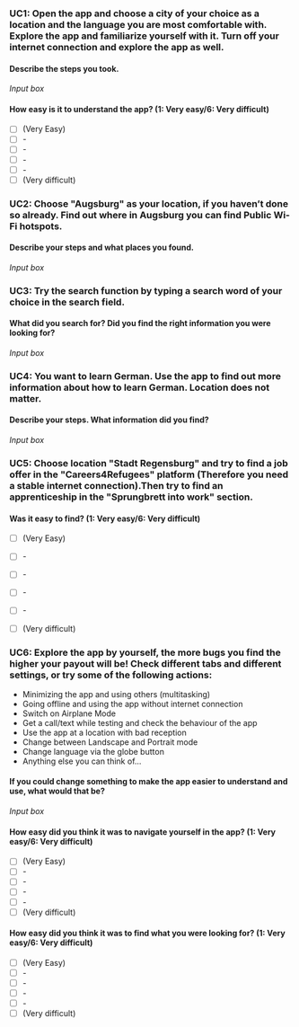 ### UC1: Open the app and choose a city of your choice as a location and the language you are most comfortable with. Explore the app and familiarize yourself with it. Turn off your internet connection and explore the app as well. 

#### Describe the steps you took.

*Input box*

#### How easy is it to understand the app? (1: Very easy/6: Very difficult)

* [ ] (Very Easy)
* [ ] \-
* [ ] \-
* [ ] \-
* [ ] \-
* [ ] (Very difficult)

### UC2: Choose "Augsburg" as your location, if you haven’t done so already. Find out where in Augsburg you can find Public Wi-Fi hotspots. 

#### Describe your steps and what places you found.

*Input box*

### UC3: Try the search function by typing a search word of your choice in the search field. 

#### What did you search for? Did you find the right information you were looking for? 

*Input box*

### UC4: You want to learn German. Use the app to find out more information about how to learn German. Location does not matter. 

#### Describe your steps. What information did you find?

*Input box*

### UC5: Choose location "Stadt Regensburg" and try to find a job offer in the "Careers4Refugees" platform (Therefore you need a stable internet connection).Then try to find an apprenticeship in the "Sprungbrett into work" section. 

#### Was it easy to find? (1: Very easy/6: Very difficult) 

* [ ] (Very Easy)
* [ ] \-
* [ ] \-
* [ ] \-
* [ ] \-
* [ ] (Very difficult)


### UC6: Explore the app by yourself, the more bugs you find the higher your payout will be! Check different tabs and different settings, or try some of the following actions:

- Minimizing the app and using others (multitasking)
- Going offline and using the app without internet connection
- Switch on Airplane Mode
- Get a call/text while testing and check the behaviour of the app
- Use the app at a location with bad reception
- Change between Landscape and Portrait mode
- Change language via the globe button
- Anything else you can think of...

#### If you could change something to make the app easier to understand and use, what would that be?

*Input box*

#### How easy did you think it was to navigate yourself in the app? (1: Very easy/6: Very difficult)

* [ ] (Very Easy)
* [ ] \-
* [ ] \-
* [ ] \-
* [ ] \-
* [ ] (Very difficult)

#### How easy did you think it was to find what you were looking for? (1: Very easy/6: Very difficult)

* [ ] (Very Easy)
* [ ] \-
* [ ] \-
* [ ] \-
* [ ] \-
* [ ] (Very difficult)

